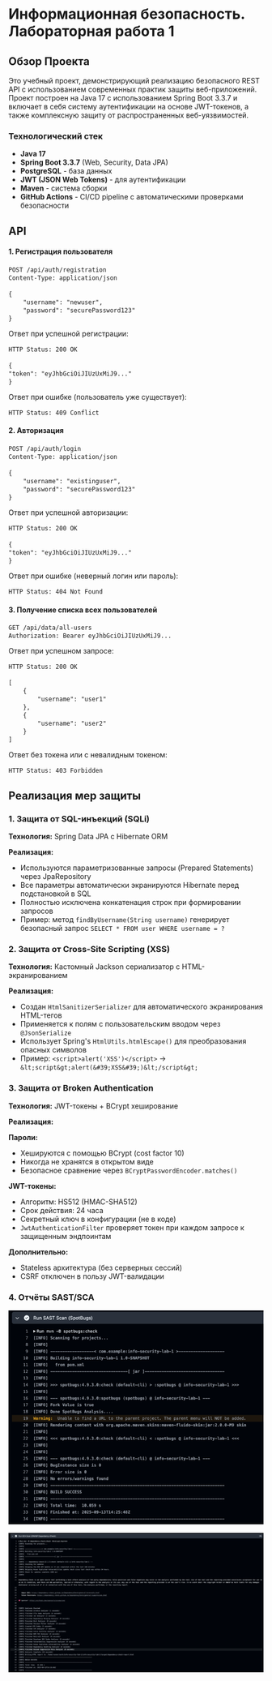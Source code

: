 # Информационная безопасность. Лабораторная работа 1

## Обзор Проекта

Это учебный проект, демонстрирующий реализацию безопасного REST API с использованием современных практик защиты веб-приложений. Проект построен на Java 17 с использованием Spring Boot 3.3.7 и включает в себя систему аутентификации на основе JWT-токенов, а также комплексную защиту от распространенных веб-уязвимостей.

### Технологический стек
- **Java 17**
- **Spring Boot 3.3.7** (Web, Security, Data JPA)
- **PostgreSQL** - база данных
- **JWT (JSON Web Tokens)** - для аутентификации
- **Maven** - система сборки
- **GitHub Actions** - CI/CD pipeline с автоматическими проверками безопасности


## API

#### 1. Регистрация пользователя
```http
POST /api/auth/registration
Content-Type: application/json

{
    "username": "newuser",
    "password": "securePassword123"
}
```

Ответ при успешной регистрации:

```http
HTTP Status: 200 OK

{
"token": "eyJhbGciOiJIUzUxMiJ9..."
}
```

Ответ при ошибке (пользователь уже существует):

```http
HTTP Status: 409 Conflict
```


#### 2. Авторизация

```http
POST /api/auth/login
Content-Type: application/json

{
    "username": "existinguser",
    "password": "securePassword123"
}
```
Ответ при успешной авторизации:

```http
HTTP Status: 200 OK

{
"token": "eyJhbGciOiJIUzUxMiJ9..."
}
```
Ответ при ошибке (неверный логин или пароль):

```http
HTTP Status: 404 Not Found
```

#### 3. Получение списка всех пользователей


```http
GET /api/data/all-users
Authorization: Bearer eyJhbGciOiJIUzUxMiJ9...
```

Ответ при успешном запросе:

```http
HTTP Status: 200 OK

[
    {
        "username": "user1"
    },
    {
        "username": "user2"
    }
]
```
Ответ без токена или с невалидным токеном:

```http
HTTP Status: 403 Forbidden
```


## Реализация мер защиты

### 1. Защита от SQL-инъекций (SQLi)

**Технология:** Spring Data JPA с Hibernate ORM

**Реализация:**
- Используются параметризованные запросы (Prepared Statements) через JpaRepository
- Все параметры автоматически экранируются Hibernate перед подстановкой в SQL
- Полностью исключена конкатенация строк при формировании запросов
- Пример: метод `findByUsername(String username)` генерирует безопасный запрос `SELECT * FROM user WHERE username = ?`

### 2. Защита от Cross-Site Scripting (XSS)

**Технология:** Кастомный Jackson сериализатор с HTML-экранированием

**Реализация:**
- Создан `HtmlSanitizerSerializer` для автоматического экранирования HTML-тегов
- Применяется к полям с пользовательским вводом через `@JsonSerialize`
- Использует Spring's `HtmlUtils.htmlEscape()` для преобразования опасных символов
- Пример: `<script>alert('XSS')</script>` → `&lt;script&gt;alert(&#39;XSS&#39;)&lt;/script&gt;`

### 3. Защита от Broken Authentication

**Технология:** JWT-токены + BCrypt хеширование

**Реализация:**

**Пароли:**
- Хешируются с помощью BCrypt (cost factor 10)
- Никогда не хранятся в открытом виде
- Безопасное сравнение через `BCryptPasswordEncoder.matches()`

**JWT-токены:**
- Алгоритм: HS512 (HMAC-SHA512)
- Срок действия: 24 часа
- Секретный ключ в конфигурации (не в коде)
- `JwtAuthenticationFilter` проверяет токен при каждом запросе к защищенным эндпоинтам

**Дополнительно:**
- Stateless архитектура (без серверных сессий)
- CSRF отключен в пользу JWT-валидации


### 4. Отчёты SAST/SCA

![img.png](sast_report.png)

![img_1.png](sca_report.png)
